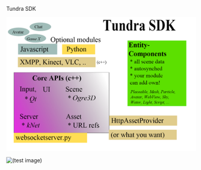 Tundra SDK

![(tundra diagram)](tundra.png "Tundra Framework")

![(test image)](http://realxtend.files.wordpress.com/2011/07/cropped-rex-blog-header.jpg "Test Image")

